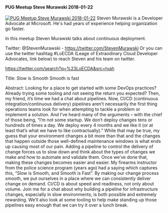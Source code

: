 ﻿#### PUG Meetup   Steve Murawski 2018-01-22

[![PUG Meetup   Steve Murawski 2018-01-22](https://i4.ytimg.com/vi/SaihBTz1Qd4/hqdefault.jpg "PUG Meetup   Steve Murawski 2018-01-22")](https://www.youtube.com/watch?v=SaihBTz1Qd4)
Steven Murawski is a Developer Advocate at Microsoft. He's had years of experience helping organization go faster.

In this meetup Steven Murawski talks about continuous deployment.

Twitter: @StevenMurawski - https://twitter.com/StevenMurawski
Or you can use the twitter hashtag #LoECDA (Leage of Extraodinary Cloud Developer Advocates, link below) to reach Steven and his team on twitter.

https://twitter.com/search?q=%23LoECDA&src=tyah

Title:
Slow is Smooth
Smooth is fast

Abstract:
Looking for a place to get started with some DevOps practices? Already trying some tooling and not seeing the return you expected? Then, my friend, it’s time we had a chat about pipelines. Now, CI/CD (continuous integration/continuous delivery) pipelines aren’t necessarily the first thing operations teams look for when attempting to tackle a problem or implement a solution. And I’ve heard many of the arguments – with the chief of those being, “I’m not some startup. We don’t deploy changes tens or hundreds of times a day. We deploy every 4 months and we like it (or at least that’s what we have to like contractually).” While that may be true, my guess that your environment changes a bit more than that and the changes that happen outside those well-defined maintenance windows is what ends up causing most of our pain. Adding a pipeline to control the delivery of change forces us to slow down and think about the types of changes we make and how to automate and validate them. Once we’ve done that, making these changes becomes easier and easier. My firearms instructor from the police science program (years ago) had a saying which captures this, “Slow is Smooth, and Smooth is Fast”. By making our change process smooth, we put ourselves in a place where we can consistently deliver change on demand. CI/CD is about speed and readiness, not only about volume. Join me for a chat about why building a pipeline for infrastructure changes, especially in slow environments, is both possible and extremely rewarding. We’ll also look at some tooling to help make standing up those pipelines easy enough that we can try it over a lunch break.


